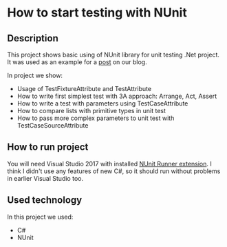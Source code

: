 # How to start testing with NUnit

## Description

This project shows basic using of NUnit library for unit testing .Net project. It was used as an example for a [post](https://ermlab.com/2018/05/25/zaczac-testowac-aplikacje-net-wykorzystaniem-nunit/) on our blog.

In project we show:
- Usage of TestFixtureAttribute and TestAttribute
- How to write first simplest test with 3A approach: Arrange, Act, Assert
- How to write a test with parameters using TestCaseAttribute
- How to compare lists with primitive types in unit test
- How to pass more complex parameters to unit test with TestCaseSourceAttribute

## How to run project

You will need Visual Studio 2017 with installed [NUnit Runner extension](https://marketplace.visualstudio.com/items?itemName=NUnitDevelopers.NUnit3TestAdapter). I think I didn't use any features of new C#, so it should run without problems in earlier Visual Studio too. 

## Used technology

In this project we used:
- C#
- NUnit
